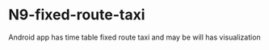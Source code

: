 # N9-fixed-route-taxi
Android app has time table fixed route taxi and may be will has visualization

